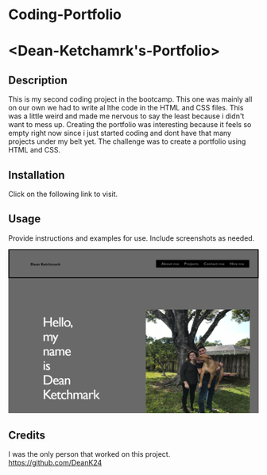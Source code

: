 # Coding-Portfolio
# <Dean-Ketchamrk's-Portfolio>

## Description
This is my second coding project in the bootcamp. This one was mainly all on our own we had to write al lthe code in the HTML and CSS files. This was a little weird and made me nervous to say the least because i didn't want to mess up. Creating the portfolio was interesting because it feels so empty right now since i just started coding and dont have that many projects under my belt yet. The challenge was to create a portfolio using HTML and CSS.


## Installation

Click on the following link to visit.


## Usage

Provide instructions and examples for use. Include screenshots as needed.
  
![Screenshot](/assets/Images/Portfolio-screenshot.png)


## Credits
I was the only person that worked on this project.
https://github.com/DeanK24
